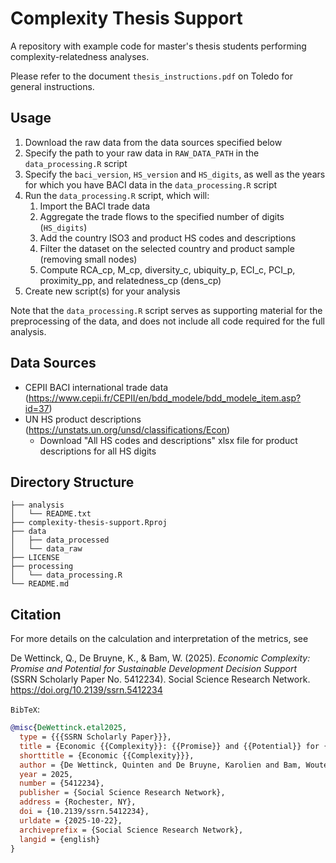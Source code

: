 # Complexity Thesis Support

A repository with example code for master's thesis students performing complexity-relatedness analyses.

Please refer to the document `thesis_instructions.pdf` on Toledo for general instructions.

## Usage

1. Download the raw data from the data sources specified below
2. Specify the path to your raw data in `RAW_DATA_PATH` in the `data_processing.R` script
3. Specify the `baci_version`, `HS_version` and `HS_digits`, as well as the years for which you have BACI data in the `data_processing.R` script
4. Run the `data_processing.R` script, which will: 
    1. Import the BACI trade data
    2. Aggregate the trade flows to the specified number of digits (`HS_digits`)
    3. Add the country ISO3 and product HS codes and descriptions
    4. Filter the dataset on the selected country and product sample (removing small nodes)
    5. Compute RCA_cp, M_cp, diversity_c, ubiquity_p, ECI_c, PCI_p, proximity_pp, and relatedness_cp (dens_cp)
5. Create new script(s) for your analysis
    
Note that the `data_processing.R` script serves as supporting material for the preprocessing of the data, and does not include all code required for the full analysis. 

## Data Sources

- CEPII BACI international trade data (https://www.cepii.fr/CEPII/en/bdd_modele/bdd_modele_item.asp?id=37)
- UN HS product descriptions (https://unstats.un.org/unsd/classifications/Econ)
  - Download "All HS codes and descriptions" xlsx file for product descriptions for all HS digits

## Directory Structure

``` text
├── analysis
│   └── README.txt
├── complexity-thesis-support.Rproj
├── data
│   ├── data_processed
│   └── data_raw
├── LICENSE
├── processing
│   └── data_processing.R
└── README.md
```

## Citation

For more details on the calculation and interpretation of the metrics, see

De Wettinck, Q., De Bruyne, K., & Bam, W. (2025). *Economic Complexity: Promise and Potential for Sustainable Development Decision Support* (SSRN Scholarly Paper No. 5412234). Social Science Research Network. https://doi.org/10.2139/ssrn.5412234

`BibTeX`: 
```bibtex
@misc{DeWettinck.etal2025,
  type = {{{SSRN Scholarly Paper}}},
  title = {Economic {{Complexity}}: {{Promise}} and {{Potential}} for {{Sustainable Development Decision Support}}},
  shorttitle = {Economic {{Complexity}}},
  author = {De Wettinck, Quinten and De Bruyne, Karolien and Bam, Wouter},
  year = 2025,
  number = {5412234},
  publisher = {Social Science Research Network},
  address = {Rochester, NY},
  doi = {10.2139/ssrn.5412234},
  urldate = {2025-10-22},
  archiveprefix = {Social Science Research Network},
  langid = {english}
}
```